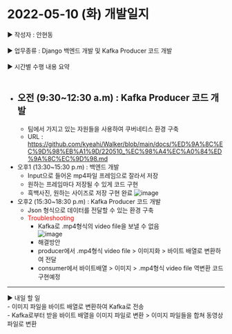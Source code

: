 <h1>2022-05-10 (화) 개발일지</h1>

▶ 작성자 : 안현동<br><br>
▶ 업무종류 : Django 백엔드 개발 및 Kafka Producer 코드 개발<br><br>
▶ 시간별 수행 내용 요약<br><br>

- 오전 (9:30~12:30 a.m) : Kafka Producer 코드 개발
  - 
  - 팀에서 가지고 있는 자원들을 사용하여 쿠버네티스 환경 구축
  - URL : https://github.com/kyeahi/Walker/blob/main/docs/%ED%9A%8C%EC%9D%98%EB%A1%9D/220510_%EC%98%A4%EC%A0%84%ED%9A%8C%EC%9D%98.md
- 오후1 (13:30~15:30 p.m) : 백엔드 개발
  - Input으로 들어온 mp4파일 프레임으로 잘라서 저장
  - 원하는 프레임마다 저장될 수 있게 코드 구현
  - 흑백사진, 원하는 사이즈로 저장 구현 완료
  ![image](https://user-images.githubusercontent.com/81276472/167669901-2803fb60-784c-435b-b529-3f5a19fea209.png)
- 오후2 (15:30~18:30 p.m) : Kafka Producer 코드 개발
  - Json 형식으로 데이터를 전달할 수 있는 환경 구축
  - <span style="color:red">Troubleshooting</span>
    - Kafka로 .mp4형식의 video file을 보낼 수 없음<br>
    ![image](https://user-images.githubusercontent.com/81276472/167674972-a5e83df5-81ad-4d0e-a4e8-44bcae2d5b42.png)<br>
    - 해결방안
    - producer에서 .mp4형식 video file > 이미지화 > 바이트 배열로 변환하여 전달
    - consumer에서 바이트배열 > 이미지 > .mp4형식 video file 역변환 코드 구현예정
<hr>
▶ 내일 할 일<br>
- 이미지 파일을 바이트 배열로 변환하여 Kafka로 전송<br>
- Kafka로부터 받을 바이트 배열을 이미지 파일로 변환 > 이미지 파일들을 합쳐 동영상 파일로 변환
